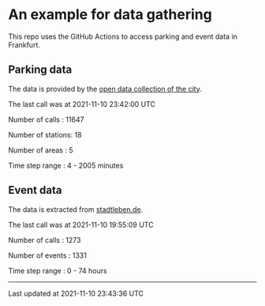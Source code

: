 # An example for data gathering

This repo uses the GitHub Actions to access parking and event data in Frankfurt.

## Parking data
The data is provided by the [open data collection of the city](https://www.offenedaten.frankfurt.de/).

The last call was at 2021-11-10 23:42:00 UTC

Number of calls   : 11647

Number of stations:    18

Number of areas   :     5

Time step range   :     4 -  2005 minutes


## Event data
The data is extracted from [stadtleben.de](https://stadtleben.de/frankfurt/).

The last call was at 2021-11-10 19:55:09 UTC

Number of calls   : 1273

Number of events  : 1331

Time step range   :    0 -   74 hours


----

Last updated at 2021-11-10 23:43:36 UTC
